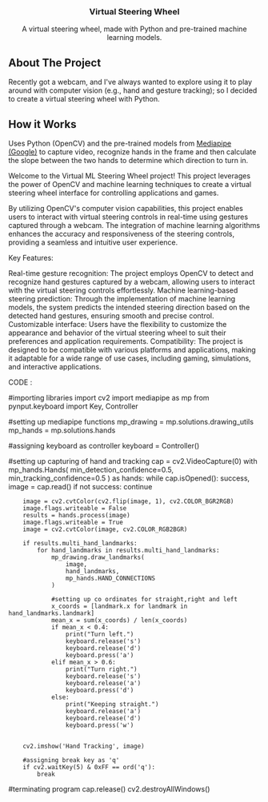 <br />
<p align="center">
  <h3 align="center">Virtual Steering Wheel</h3>
  <p align="center">
    A virtual steering wheel, made with Python and pre-trained machine learning models. 
  </p>
</p>


<!-- ABOUT THE PROJECT -->
## About The Project

Recently got a webcam, and I've always wanted to explore using it to play around with computer vision (e.g., hand and gesture tracking); so I decided to create a virtual steering wheel with Python.

## How it Works
Uses Python (OpenCV) and the pre-trained models from [Mediapipe (Google)](http://google.github.io/mediapipe/ "Mediapipe (Google)") to capture video, recognize hands in the frame and then calculate the slope between the two hands to determine which direction to turn in. 

Welcome to the Virtual ML Steering Wheel project! This project leverages the power of OpenCV and machine learning techniques to create a virtual steering wheel interface for controlling applications and games.

By utilizing OpenCV's computer vision capabilities, this project enables users to interact with virtual steering controls in real-time using gestures captured through a webcam. The integration of machine learning algorithms enhances the accuracy and responsiveness of the steering controls, providing a seamless and intuitive user experience.

Key Features:

Real-time gesture recognition: The project employs OpenCV to detect and recognize hand gestures captured by a webcam, allowing users to interact with the virtual steering controls effortlessly.
Machine learning-based steering prediction: Through the implementation of machine learning models, the system predicts the intended steering direction based on the detected hand gestures, ensuring smooth and precise control.
Customizable interface: Users have the flexibility to customize the appearance and behavior of the virtual steering wheel to suit their preferences and application requirements.
Compatibility: The project is designed to be compatible with various platforms and applications, making it adaptable for a wide range of use cases, including gaming, simulations, and interactive applications.

CODE : 

#importing libraries
import cv2
import mediapipe as mp
from pynput.keyboard import Key, Controller

#setting up mediapipe functions
mp_drawing = mp.solutions.drawing_utils
mp_hands = mp.solutions.hands

#assigning keyboard as controller
keyboard = Controller()

#setting up capturing of hand and tracking
cap = cv2.VideoCapture(0)
with mp_hands.Hands(
    min_detection_confidence=0.5,
    min_tracking_confidence=0.5
) as hands:
    while cap.isOpened():
        success, image = cap.read()
        if not success:
            continue

        image = cv2.cvtColor(cv2.flip(image, 1), cv2.COLOR_BGR2RGB)
        image.flags.writeable = False
        results = hands.process(image)
        image.flags.writeable = True
        image = cv2.cvtColor(image, cv2.COLOR_RGB2BGR)

        if results.multi_hand_landmarks:
            for hand_landmarks in results.multi_hand_landmarks:
                mp_drawing.draw_landmarks(
                    image,
                    hand_landmarks,
                    mp_hands.HAND_CONNECTIONS
                )

                #setting up co ordinates for straight,right and left
                x_coords = [landmark.x for landmark in hand_landmarks.landmark]
                mean_x = sum(x_coords) / len(x_coords)
                if mean_x < 0.4:
                    print("Turn left.")
                    keyboard.release('s')
                    keyboard.release('d')
                    keyboard.press('a')
                elif mean_x > 0.6:
                    print("Turn right.")
                    keyboard.release('s')
                    keyboard.release('a')
                    keyboard.press('d')
                else:
                    print("Keeping straight.")
                    keyboard.release('a')
                    keyboard.release('d')
                    keyboard.press('w')
                    

        cv2.imshow('Hand Tracking', image)

        #assigning break key as 'q'
        if cv2.waitKey(5) & 0xFF == ord('q'):
            break

#terminating program
cap.release()
cv2.destroyAllWindows()
